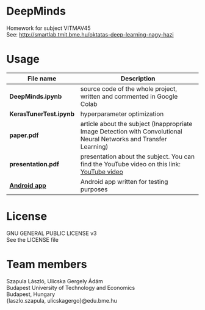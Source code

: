 # DeepMinds
Homework for subject VITMAV45\
See: http://smartlab.tmit.bme.hu/oktatas-deep-learning-nagy-hazi

# Usage
|**File name**|Description|
|---|---|
|**DeepMinds.ipynb**|source code of the whole project, written and commented in Google Colab|
|**KerasTunerTest.ipynb**|hyperparameter optimization|
|**paper.pdf**|article about the subject (Inappropriate Image Detection with Convolutional Neural Networks and Transfer Learning)|
|**presentation.pdf**|presentation about the subject. You can find the YouTube video on this link: [YouTube video](https://youtu.be/FT_rS66U1M0)|
|[**Android app**](https://github.com/LaTsa99/DressUp)|Android app written for testing purposes|

# License
GNU GENERAL PUBLIC LICENSE v3\
See the LICENSE file

# Team members
Szapula László, Ulicska Gergely Ádám\
Budapest University of Technology and Economics\
Budapest, Hungary\
{laszlo.szapula, ulicskagergo}@edu.bme.hu
